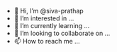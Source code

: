 - 👋 Hi, I’m @siva-prathap
- 👀 I’m interested in ...
- 🌱 I’m currently learning ...
- 💞️ I’m looking to collaborate on ...
- 📫 How to reach me ...

<!---
siva-prathap/siva-prathap is a ✨ special ✨ repository because its `README.md` (this file) appears on your GitHub profile.
You can click the Preview link to take a look at your changes.
--->
